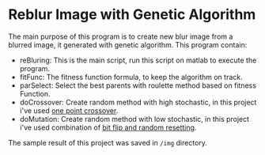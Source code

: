 # Reblur Image with Genetic Algorithm

The main purpose of this program is to create new blur image from a blurred image, it generated with genetic algorithm. This program contain:

+ reBluring: This is the main script, run this script on matlab to execute the program.
+ fitFunc: The fitness function formula, to keep the algorithm on track.
+ parSelect: Select the best parents with roulette method based on fitness Function.
+ doCrossover: Create random method with high stochastic, in this project i've used [one point crossover](https://www.tutorialspoint.com/genetic_algorithms/genetic_algorithms_crossover.htm).
+ doMutation: Create random method with low stochastic, in this project i've used combination of [bit flip and random resetting](https://www.tutorialspoint.com/genetic_algorithms/genetic_algorithms_mutation.htm).

The sample result of this project was saved in `/img` directory.
